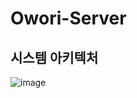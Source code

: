 # Owori-Server

## 시스템 아키텍처
![image](https://github.com/TeamOwori/.github/assets/78026977/cd2b710a-a268-4fe6-a3a2-7ae5ba0eed7c)
